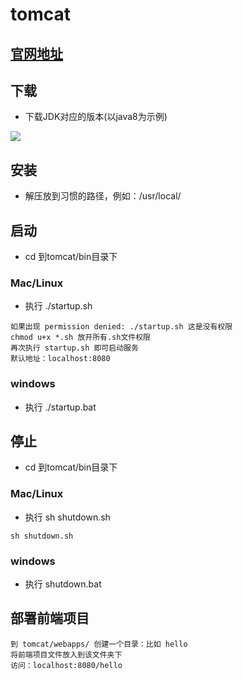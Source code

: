 # tomcat

## [官网地址](https://tomcat.apache.org/)

## 下载
- 下载JDK对应的版本(以java8为示例)

<img src="/images/tomcat-download.png"/>

## 安装
- 解压放到习惯的路径，例如：/usr/local/ 

## 启动
- cd 到tomcat/bin目录下
### Mac/Linux
- 执行 ./startup.sh
```
如果出现 permission denied: ./startup.sh 这是没有权限
chmod u+x *.sh 放开所有.sh文件权限
再次执行 startup.sh 即可启动服务
默认地址：localhost:8080
```
### windows
- 执行 ./startup.bat

## 停止
- cd 到tomcat/bin目录下
### Mac/Linux
- 执行 sh shutdown.sh
```
sh shutdown.sh
```
### windows
- 执行 shutdown.bat

## 部署前端项目
```
到 tomcat/webapps/ 创建一个目录：比如 hello
将前端项目文件放入到该文件夹下
访问：localhost:8080/hello
```